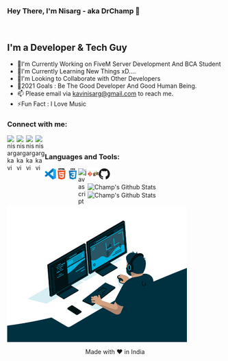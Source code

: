 ### Hey There,  I'm Nisarg - aka DrChamp 👋
<br>
<!-- <p align="center">
    <img style="border-radius: 100px" width="128" height="128" src="https://cdn.discordapp.com/attachments/795682105153159190/795684479900712980/giphy.gif">
</p>
<h1 align="center">Champ</h1> -->


## I'm a Developer & Tech Guy 
- 🔭I'm Currently Working on FiveM Server Development And BCA Student
- 🌱I'm Currently Learning New Things xD....
- 👯I'm Looking to Collaborate with Other Developers
- 🥅2021 Goals : Be The Good Developer And Good Human Being.
- 📫 Please email via kavinisarg@gmail.com to reach me.
- ⚡Fun Fact : I Love Music



<!-- ### Spotify Playing 🎧

[<img src="https://now-playing-codestackr.vercel.app/api/spotify-playing" alt="codeSTACKr Spotify Playing" width="350" />](https://open.spotify.com/user/ehurqtcvxk9x5yml2c1tpq2oj?) -->

### Connect with me:


[<img align="left" alt="nisargkavi" width="22px" src="https://image.flaticon.com/icons/png/512/732/732200.png"/>][gmail]
[<img align="left" alt="nisargkavi" width="22px" src="https://img.icons8.com/color/48/000000/linkedin.png"/>][youtube]
[<img align="left" alt="nisargkavi" width="22px" src="https://image.flaticon.com/icons/png/512/1384/1384063.png"/>][instagram]
[<img align="left" alt="nisargkavi" width="22px" src="https://image.flaticon.com/icons/png/512/1384/1384060.png"/>][youtube]

<br />

### Languages and Tools:

<img align="left" alt="Visual Studio Code" width="26px" src="https://raw.githubusercontent.com/github/explore/80688e429a7d4ef2fca1e82350fe8e3517d3494d/topics/visual-studio-code/visual-studio-code.png" />
<img align="left" alt="HTML5" width="26px" src="https://raw.githubusercontent.com/github/explore/80688e429a7d4ef2fca1e82350fe8e3517d3494d/topics/html/html.png" />
<img align="left" alt="CSS3" width="26px" src="https://raw.githubusercontent.com/github/explore/80688e429a7d4ef2fca1e82350fe8e3517d3494d/topics/css/css.png" />
<!-- <img align="left" alt="java" width="22px" src="https://www.flaticon.com/svg/static/icons/svg/226/226777.svg"/> -->
<img align="left" alt="javascript" width="22px" src="https://img.icons8.com/color/48/000000/javascript.png"/>
<img align="left" alt="Git" width="26px" src="https://raw.githubusercontent.com/github/explore/80688e429a7d4ef2fca1e82350fe8e3517d3494d/topics/git/git.png" />
<img align="left" alt="GitHub" width="26px" src="https://raw.githubusercontent.com/github/explore/78df643247d429f6cc873026c0622819ad797942/topics/github/github.png" />
<br />
<br />

  <img align="center" alt="Champ's Github Stats" src="https://github-readme-stats.anuraghazra1.vercel.app/api?username=drchamp1&show_icons=true&include_all_commits=true&bg_color=30,434343,000000&title_color=fe428e&text_color=f1f1eb"  />
  <img align="center" alt="Champ's Github Stats" src="https://github-readme-stats.anuraghazra1.vercel.app/api/top-langs/?username=drchamp1&layout=compact&langs_count=10&hide=html,css&bg_color=30,000000,434343&title_color=fe428e&text_color=f1f1eb" />

<img align="center" alt="GIF" src="https://github.com/DrChamp1/DrChamp1/blob/main/code.gif?raw=true" width="420" height="320" />

<!-- ![Top Langs](https://github-readme-stats.vercel.app/api/top-langs/?username=DrChamp1&theme=radical&layout=compact) -->




[youtube]:https://www.youtube.com/technicalnisarg
[instagram]: https://www.instagram.com/a_mythical_kid
[gmail]:kavinisarg@gmail.com

<p align="center">
  Made with ❤️ in India
</p>
